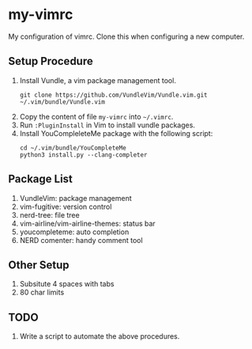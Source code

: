 # my-vimrc
My configuration of vimrc. Clone this when configuring a new computer.

## Setup Procedure

1. Install Vundle, a vim package management tool.
    ```
    git clone https://github.com/VundleVim/Vundle.vim.git ~/.vim/bundle/Vundle.vim
    ```
1. Copy the content of file `my-vimrc` into `~/.vimrc`.
1. Run `:PluginInstall` in Vim to install vundle packages.
1. Install YouCompleleteMe package with the following script:
    ```
    cd ~/.vim/bundle/YouCompleteMe
    python3 install.py --clang-completer
    ```

## Package List
1. VundleVim: package management
1. vim-fugitive: version control
1. nerd-tree: file tree
1. vim-airline/vim-airline-themes: status bar
1. youcompleteme: auto completion
1. NERD comenter: handy comment tool

## Other Setup
1. Subsitute 4 spaces with tabs
1. 80 char limits

## TODO
1. Write a script to automate the above procedures.
